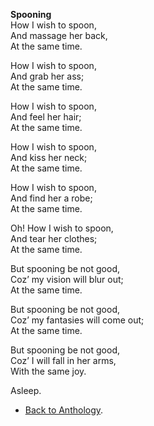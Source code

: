 **Spooning**  
How I wish to spoon,  
And massage her back,  
At the same time.  

How I wish to spoon,  
And grab her ass;  
At the same time.  

How I wish to spoon,  
And feel her hair;  
At the same time.  

How I wish to spoon,  
And kiss her neck;  
At the same time.  

How I wish to spoon,  
And find her a robe;  
At the same time.  

Oh! How I wish to spoon,  
And tear her clothes;  
At the same time.  

But spooning be not good,  
Coz’ my vision will blur out;  
At the same time.  

But spooning be not good,  
Coz’ my fantasies will come out;  
At the same time.  

But spooning be not good,  
Coz’ I will fall in her arms,  
With the same joy.  

Asleep.  

- <a href="https://kushalsamant.github.io/anthology.html">Back to Anthology</a>.  